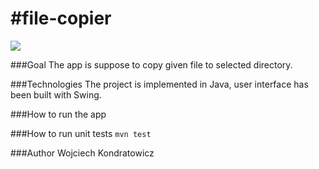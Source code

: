 #file-copier
===============

![](http://oi63.tinypic.com/oj2mo7.jpg)

###Goal
The app is suppose to copy given file to selected directory.

###Technologies
The project is implemented in Java, user interface has been built with Swing.

###How to run the app


###How to run unit tests
`mvn test` 

###Author
Wojciech Kondratowicz

